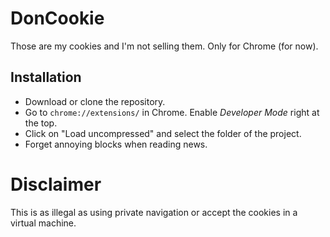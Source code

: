 # DonCookie
Those are my cookies and I'm not selling them. Only for Chrome (for now).

## Installation
* Download or clone the repository.
* Go to `chrome://extensions/` in Chrome. Enable _Developer Mode_ right at the top.
* Click on "Load uncompressed" and select the folder of the project.
* Forget annoying blocks when reading news.

# Disclaimer
This is as illegal as using private navigation or accept the cookies in a virtual machine.
